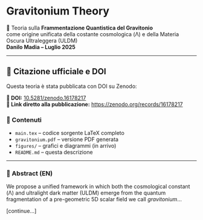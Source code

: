 # Gravitonium Theory

📘 Teoria sulla **Frammentazione Quantistica del Gravitonio**  
come origine unificata della costante cosmologica (Λ) e della Materia Oscura Ultraleggera (ULDM)  
**Danilo Madia – Luglio 2025**

---

## 📄 Citazione ufficiale e DOI

Questa teoria è stata pubblicata con DOI su Zenodo:

**📘 DOI:** [10.5281/zenodo.16178217](https://doi.org/10.5281/zenodo.16178217)  
**🔗 Link diretto alla pubblicazione:** https://zenodo.org/records/16178217  

### 📂 Contenuti

- `main.tex` – codice sorgente LaTeX completo
- `gravitonium.pdf` – versione PDF generata
- `figures/` – grafici e diagrammi (in arrivo)
- `README.md` – questa descrizione

---

### 🔬 Abstract (EN)

We propose a unified framework in which both the cosmological constant (Λ) and ultralight dark matter (ULDM) emerge from the quantum fragmentation of a pre-geometric 5D scalar field we call *gravitonium*...

[continue...]
